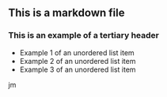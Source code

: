 ## This is a markdown file

### This is an example of a tertiary header

* Example 1 of an unordered list item
* Example 2 of an unordered list item
* Example 3 of an unordered list item

jm

